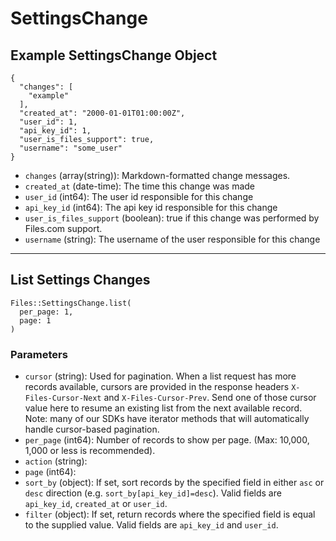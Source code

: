 # SettingsChange

## Example SettingsChange Object

```
{
  "changes": [
    "example"
  ],
  "created_at": "2000-01-01T01:00:00Z",
  "user_id": 1,
  "api_key_id": 1,
  "user_is_files_support": true,
  "username": "some_user"
}
```

* `changes` (array(string)): Markdown-formatted change messages.
* `created_at` (date-time): The time this change was made
* `user_id` (int64): The user id responsible for this change
* `api_key_id` (int64): The api key id responsible for this change
* `user_is_files_support` (boolean): true if this change was performed by Files.com support.
* `username` (string): The username of the user responsible for this change


---

## List Settings Changes

```
Files::SettingsChange.list(
  per_page: 1, 
  page: 1
)
```

### Parameters

* `cursor` (string): Used for pagination.  When a list request has more records available, cursors are provided in the response headers `X-Files-Cursor-Next` and `X-Files-Cursor-Prev`.  Send one of those cursor value here to resume an existing list from the next available record.  Note: many of our SDKs have iterator methods that will automatically handle cursor-based pagination.
* `per_page` (int64): Number of records to show per page.  (Max: 10,000, 1,000 or less is recommended).
* `action` (string): 
* `page` (int64): 
* `sort_by` (object): If set, sort records by the specified field in either `asc` or `desc` direction (e.g. `sort_by[api_key_id]=desc`). Valid fields are `api_key_id`, `created_at` or `user_id`.
* `filter` (object): If set, return records where the specified field is equal to the supplied value. Valid fields are `api_key_id` and `user_id`.
